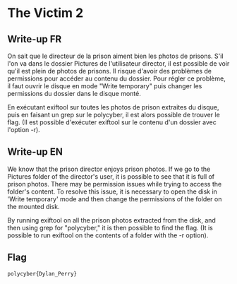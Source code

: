 # The Victim 2

## Write-up FR

On sait que le directeur de la prison aiment bien les photos de prisons. S'il l'on va dans le dossier Pictures de l'utilisateur director, il est possible de voir qu'il est plein de photos de prisons. Il risque d'avoir des problèmes de permissions pour accéder au contenu du dossier. Pour régler ce problème, il faut ouvrir le disque en mode "Write temporary" puis changer les permissions du dossier dans le disque monté.

En exécutant exiftool sur toutes les photos de prison extraites du disque, puis en faisant un grep sur le polycyber, il est alors possible de trouver le flag. (Il est possible d'exécuter exiftool sur le contenu d'un dossier avec l'option -r).

## Write-up EN

We know that the prison director enjoys prison photos. If we go to the Pictures folder of the director's user, it is possible to see that it is full of prison photos. There may be permission issues while trying to access the folder's content. To resolve this issue, it is necessary to open the disk in 'Write temporary' mode and then change the permissions of the folder on the mounted disk.

By running exiftool on all the prison photos extracted from the disk, and then using grep for "polycyber," it is then possible to find the flag. (It is possible to run exiftool on the contents of a folder with the -r option).

## Flag

`polycyber{Dylan_Perry}`
